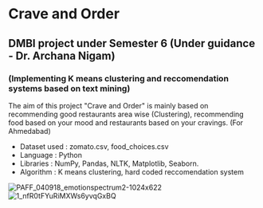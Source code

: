 # Crave and Order 
## DMBI project under Semester 6 (Under guidance - Dr. Archana Nigam)
### (Implementing K means clustering and reccomendation systems based on text mining)

The aim of this project "Crave and Order" is mainly based on recommending good restaurants area wise (Clustering), recommending food based on your mood and restaurants based on your cravings. (For Ahmedabad)


* Dataset used : zomato.csv, food_choices.csv
* Language : Python
* Libraries : NumPy, Pandas, NLTK, Matplotlib, Seaborn.
* Algorithm : K means clustering, hard coded reccomendation system

![PAFF_040918_emotionspectrum2-1024x622](https://user-images.githubusercontent.com/69644003/162489379-e7abbfab-ead1-4be8-8237-8c3121b232c6.jpg)
![1_nfR0tFYuRiMXWs6yvqGxBQ](https://user-images.githubusercontent.com/69644003/162489841-cbc91a46-2232-4064-b0ac-844a199c8f17.jpeg)
